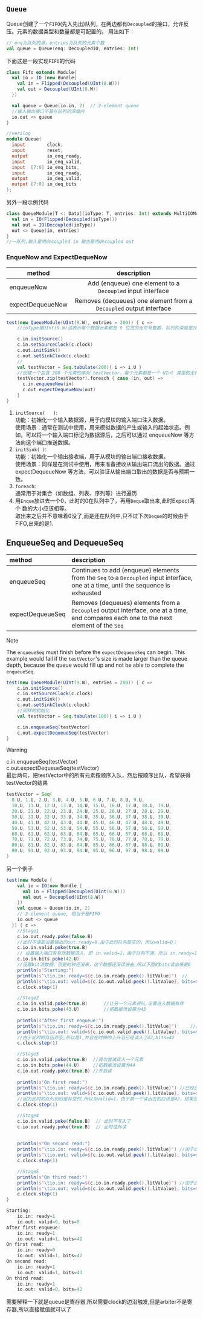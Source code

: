 ## `Queue`

Queue创建了一个`FIFO`(先入先出)队列，在两边都有`Decoupled`的接口，允许反压。元素的数据类型和数量都是可配置的。
用法如下：
```scala
// enq为队列的源，entries为队列的元素个数
val queue = Queue(enq: DecoupledIO, entries: Int)
```
下面这是一段实现`FIFO`的代码
```scala
class Fifo extends Module{
  val io = IO (new Bundle{
    val in = Flipped(Decoupled(UInt(8.W)))
    val out = Decoupled(UInt(8.W))
  })

  val queue = Queue(io.in, 2)  // 2-element queue
  //输入输出接口不算在队列的深度内
  io.out <> queue
}
```
```verilog
//verilog
module Queue(
  input        clock,
  input        reset,
  output       io_enq_ready,
  input        io_enq_valid,
  input  [7:0] io_enq_bits,
  input        io_deq_ready,
  output       io_deq_valid,
  output [7:0] io_deq_bits
);
```
另外一段示例代码
```scala
class QueueModule[T <: Data](ioType: T, entries: Int) extends MultiIOModule {
  val in = IO(Flipped(Decoupled(ioType)))
  val out = IO(Decoupled(ioType))
  out <> Queue(in, entries)
}
//一队列,输入是用decoupled in 输出是用decoupled out
```
### EnqueNow and ExpectDequeNow

| method           |                            description                             |
| ---------------- | :----------------------------------------------------------------: |
| enqueueNow       |     Add (enqueue) one element to a `Decoupled` input interface     |
| expectDequeueNow | Removes (dequeues) one element from a `Decoupled` output interface |



```scala
test(new QueueModule(UInt(9.W), entries = 200)) { c =>
    //ioType是UInt(9.W)这表示每个数据元素都是 9 位宽的无符号整数，队列的深度是200

    c.in.initSource()
    c.in.setSourceClock(c.clock)
    c.out.initSink()
    c.out.setSinkClock(c.clock)
    //
    val testVector = Seq.tabulate(200){ i => i.U }
    //创建一个包含 200 个元素的序列 testVector，每个元素都是一个 UInt 类型的无符号整数，表示从 0 到 199。
    testVector.zip(testVector).foreach { case (in, out) =>
      c.in.enqueueNow(in)
      c.out.expectDequeueNow(out)
    }
}
```
1. `initSource(   )`:  
功能：初始化一个输入数据源，用于向模块的输入端口注入数据。  
使用场景：通常在测试中使用，用来模拟数据的产生或输入的起始状态。例如，可以将一个输入端口标记为数据源后，之后可以通过 enqueueNow 等方法向这个端口推送数据。  
2. `initSink( )`:  
功能：初始化一个输出接收端，用于从模块的输出端口接收数据。  
使用场景：同样是在测试中使用，用来准备接收从输出端口流出的数据。通过 expectDequeueNow 等方法，可以验证从输出端口取出的数据是否与预期一致。
3. `foreach`:  
   通常用于对集合（如数组、列表、序列等）进行遍历
4. 用`Enque`放进去一个0，此时的0在队列中了，再用`Deque`取出来,此时Expect两个  数的大小应该相等。  
   取出来之后并不意味着0没了,而是还在队列中,只不过下次`Deque`的时候由于FIFO,出来的是1.
## EnqueueSeq and DequeueSeq

| method           | description                                                                                                                            |
| :--------------- | :------------------------------------------------------------------------------------------------------------------------------------- |
| enqueueSeq       | Continues to add (enqueue) elements from the `Seq` to a `Decoupled` input interface, one at a time, until the sequence is exhausted    |
| expectDequeueSeq | Removes (dequeues) elements from a `Decoupled` output interface, one at a time, and compares each one to the next element of the `Seq` |

> [!NOTE] 
> The `enqueueSeq` must finish before the `expectDequeueSeq` can begin. This example would fail if the `testVector`'s size is made larger than the queue depth, because the queue would fill up and not be able to complete the `enqueueSeq`.
```scala
test(new QueueModule(UInt(9.W), entries = 200)) { c =>
    c.in.initSource()
    c.in.setSourceClock(c.clock)
    c.out.initSink()
    c.out.setSinkClock(c.clock)
    //同样的初始化
    val testVector = Seq.tabulate(100){ i => i.U }

    c.in.enqueueSeq(testVector)
    c.out.expectDequeueSeq(testVector)
}
```
> [!WARNING]
> c.in.enqueueSeq(testVector)  
> c.out.expectDequeueSeq(testVector)  
> 最后两句，把testVector中的所有元素按顺序入队，然后按顺序出队，希望获得testVector的结果

```scala
testVector = Seq(
  0.U, 1.U, 2.U, 3.U, 4.U, 5.U, 6.U, 7.U, 8.U, 9.U,
  10.U, 11.U, 12.U, 13.U, 14.U, 15.U, 16.U, 17.U, 18.U, 19.U,
  20.U, 21.U, 22.U, 23.U, 24.U, 25.U, 26.U, 27.U, 28.U, 29.U,
  30.U, 31.U, 32.U, 33.U, 34.U, 35.U, 36.U, 37.U, 38.U, 39.U,
  40.U, 41.U, 42.U, 43.U, 44.U, 45.U, 46.U, 47.U, 48.U, 49.U,
  50.U, 51.U, 52.U, 53.U, 54.U, 55.U, 56.U, 57.U, 58.U, 59.U,
  60.U, 61.U, 62.U, 63.U, 64.U, 65.U, 66.U, 67.U, 68.U, 69.U,
  70.U, 71.U, 72.U, 73.U, 74.U, 75.U, 76.U, 77.U, 78.U, 79.U,
  80.U, 81.U, 82.U, 83.U, 84.U, 85.U, 86.U, 87.U, 88.U, 89.U,
  90.U, 91.U, 92.U, 93.U, 94.U, 95.U, 96.U, 97.U, 98.U, 99.U
)
```
另一个例子
```scala
test(new Module {
    val io = IO(new Bundle {
      val in = Flipped(Decoupled(UInt(8.W)))
      val out = Decoupled(UInt(8.W))
    })
    val queue = Queue(io.in, 2)  
    // 2-element queue, 相当于是FIFO
    io.out <> queue
  }) { c =>
    //Stage1
    c.io.out.ready.poke(false.B)    
    //此时不读故设置输出的out.ready=0.由于此时队列是空的，所以valid=0；
    c.io.in.valid.poke(true.B)      
    // 设置输入端口有有效数据进入，即 in.valid=1，由于队列不满，所以 in.ready=1
    c.io.in.bits.poke(42.U)         
    //设置bit流数据，但是时钟还没来，这个数据还没读进去,所以下面的bits读出来是0
    println(s"Starting:") 
    println(s"\tio.in: ready=${c.io.in.ready.peek().litValue}")  //
    println(s"\tio.out: valid=${c.io.out.valid.peek().litValue}, bits=${c.io.out.bits.peek().litValue}")
    c.clock.step(1)

    //Stage2
    c.io.in.valid.poke(true.B)      //让另一个元素进队,设置进入数据有效
    c.io.in.bits.poke(43.U)         //把数据流设置为43
    
    println(s"After first enqueue:")
    println(s"\tio.in: ready=${c.io.in.ready.peek().litValue}")     //由于此时的队伍非满,所以是1
    println(s"\tio.out: valid=${c.io.out.valid.peek().litValue}, bits=${c.io.out.bits.peek().litValue}") 
    //由于此时的队伍非空,所以是1,并且在时钟的上升沿已经读入了42,bits=42
    c.clock.step(1)

    //Stage3
    c.io.in.valid.poke(true.B)  //再次尝试读入一个元素
    c.io.in.bits.poke(44.U)     //把数据流设置为44
    c.io.out.ready.poke(true.B) //开启读
    
    println(s"On first read:") 
    println(s"\tio.in: ready=${c.io.in.ready.peek().litValue}") //已经此时的队列已经满了所以为0
    println(s"\tio.out: valid=${c.io.out.valid.peek().litValue}, bits=${c.io.out.bits.peek().litValue}")
    //因为此时的队列仍旧是非空的,所以为valid=1，由于第一个读出去的应该是42，结果是42
    c.clock.step(1)

    //Stage4
    c.io.in.valid.poke(false.B)  // 此时不写入了
    c.io.out.ready.poke(true.B)  // 此时往外读
    
    
    println(s"On second read:")
    println(s"\tio.in: ready=${c.io.in.ready.peek().litValue}") //由于此时的queue不是满的,应该为1
    println(s"\tio.out: valid=${c.io.out.valid.peek().litValue}, bits=${c.io.out.bits.peek().litValue}") //由于此时的队列是有元素的,所以valid=1,并且可以知道出去的应该是43
    c.clock.step(1)

    //Stage5
    println(s"On third read:")
    println(s"\tio.in: ready=${c.io.in.ready.peek().litValue}") //由于此时的队列空ready=1
    println(s"\tio.out: valid=${c.io.out.valid.peek().litValue}, bits=${c.io.out.bits.peek().litValue}") //由于此时的队列空valid=0,读出的数据应该就是最开始的数据
    c.clock.step(1)
}
```

```scala
Starting:
	io.in: ready=1
	io.out: valid=0, bits=0
After first enqueue:
	io.in: ready=1
	io.out: valid=1, bits=42
On first read:
	io.in: ready=0
	io.out: valid=1, bits=42
On second read:
	io.in: ready=1
	io.out: valid=1, bits=43
On third read:
	io.in: ready=1
	io.out: valid=0, bits=42
```

需要解释一下就是queue是寄存器,所以需要clock的边沿触发,但是arbiter不是寄存器,所以直接赋值就可以了